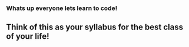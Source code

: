 ### Whats up everyone lets learn to code!



## Think of this as your syllabus for the best class of your life!
